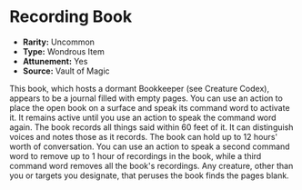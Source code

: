 # Recording Book

- **Rarity:** Uncommon
- **Type:** Wondrous Item
- **Attunement:** Yes
- **Source:** Vault of Magic

This book, which hosts a dormant Bookkeeper (see Creature Codex), appears to be a journal filled with empty pages. You can use an action to place the open book on a surface and speak its command word to activate it. It remains active until you use an action to speak the command word again. The book records all things said within 60 feet of it. It can distinguish voices and notes those as it records. The book can hold up to 12 hours' worth of conversation. You can use an action to speak a second command word to remove up to 1 hour of recordings in the book, while a third command word removes all the book's recordings. Any creature, other than you or targets you designate, that peruses the book finds the pages blank.
